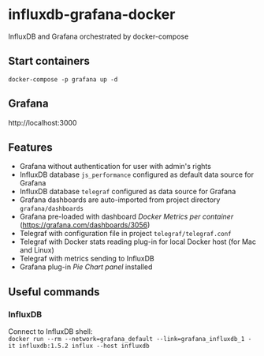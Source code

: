 # influxdb-grafana-docker
InfluxDB and Grafana orchestrated by docker-compose

## Start containers
`docker-compose -p grafana up -d`

## Grafana
http://localhost:3000

## Features
* Grafana without authentication for user with admin's rights 
* InfluxDB database `js_performance` configured as default data source for Grafana
* InfluxDB database `telegraf` configured as data source for Grafana
* Grafana dashboards are auto-imported from project directory `grafana/dashboards`
* Grafana pre-loaded with dashboard _Docker Metrics per container_ (https://grafana.com/dashboards/3056)
* Telegraf with configuration file in project `telegraf/telegraf.conf`
* Telegraf with Docker stats reading plug-in for local Docker host (for Mac and Linux)
* Telegraf with metrics sending to InfluxDB
* Grafana plug-in _Pie Chart panel_ installed 

## Useful commands
### InfluxDB
Connect to InfluxDB shell:   
`docker run --rm --network=grafana_default --link=grafana_influxdb_1 -it influxdb:1.5.2 influx --host influxdb`
